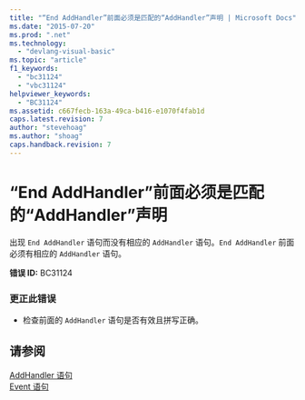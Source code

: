 ```yaml
---
title: "“End AddHandler”前面必须是匹配的“AddHandler”声明 | Microsoft Docs"
ms.date: "2015-07-20"
ms.prod: ".net"
ms.technology: 
  - "devlang-visual-basic"
ms.topic: "article"
f1_keywords: 
  - "bc31124"
  - "vbc31124"
helpviewer_keywords: 
  - "BC31124"
ms.assetid: c667fecb-163a-49ca-b416-e1070f4fab1d
caps.latest.revision: 7
author: "stevehoag"
ms.author: "shoag"
caps.handback.revision: 7
---
```

# “End AddHandler”前面必须是匹配的“AddHandler”声明
出现 `End AddHandler` 语句而没有相应的 `AddHandler` 语句。`End AddHandler` 前面必须有相应的 `AddHandler` 语句。  
  
 **错误 ID:** BC31124  
  
### 更正此错误  
  
-   检查前面的 `AddHandler` 语句是否有效且拼写正确。  
  
## 请参阅  
 [AddHandler 语句](../../visual-basic/language-reference/statements/addhandler-statement.md)   
 [Event 语句](../../visual-basic/language-reference/statements/event-statement.md)